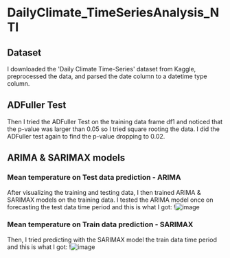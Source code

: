# DailyClimate_TimeSeriesAnalysis_NTI

## Dataset

I downloaded the 'Daily Climate Time-Series' dataset from Kaggle, preprocessed the data, and parsed the date column to a datetime type column. 

## ADFuller Test

Then I tried the ADFuller Test on the training data frame df1 and noticed that the p-value was larger than 0.05 so I tried square rooting the data. I did the ADFuller test again to find the p-value dropping to 0.02.

## ARIMA & SARIMAX models

### Mean temperature on Test data prediction - ARIMA
After visualizing the training and testing data, I then trained ARIMA & SARIMAX models on the training data. I tested the ARIMA model once on forecasting the test data time period and this is what I got:
!![image](https://github.com/YasmineElegily/DailyClimate_TimeSeriesAnalysis_NTI/assets/69461886/7f8842a9-11a7-4949-aca6-8633abcb1bfc)

### Mean temperature on Train data prediction - SARIMAX
Then, I tried predicting with the SARIMAX model the train data time period and this is what I got:
!![image](https://github.com/YasmineElegily/DailyClimate_TimeSeriesAnalysis_NTI/assets/69461886/30979c5b-b8af-40bd-81a0-f1ad75ebf300)

